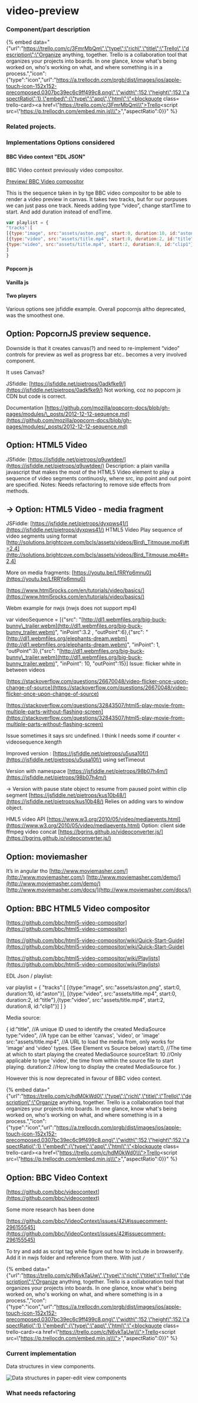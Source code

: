 # video-preview

### Component/part description

{% embed data="{\"url\":\"https://trello.com/c/3FmrMbQm\",\"type\":\"rich\",\"title\":\"Trello\",\"description\":\"Organize anything, together. Trello is a collaboration tool that organizes your projects into boards. In one glance, know what\'s being worked on, who\'s working on what, and where something is in a process.\",\"icon\":{\"type\":\"icon\",\"url\":\"https://a.trellocdn.com/prgb/dist/images/ios/apple-touch-icon-152x152-precomposed.0307bc39ec6c9ff499c8.png\",\"width\":152,\"height\":152,\"aspectRatio\":1},\"embed\":{\"type\":\"app\",\"html\":\"<blockquote class= trello-card><a href=\\\"https://trello.com/c/3FmrMbQm\\\">Trello</a></blockquote><script src=\\\"https://p.trellocdn.com/embed.min.js\\\"></script>\",\"aspectRatio\":0}}" %}

### Related projects.

### Implementations Options considered

#### BBC Video context "EDL JSON"

BBC Video context previously video compositor.

[Preview/ BBC Video compositor](https://github.com/bbc/html5-video-compositor)

This is the sequence taken in by tge BBC video compositor to be able to render a video preview in canvas. It takes two tracks, but for our porpuses we can just pass one track. Needs adding type “video”, change startTime to start. And add duration instead of endTime.

```javascript
var playlist = {
"tracks":[
[{type:"image", src:"assets/aston.png", start:0, duration:10, id:"aston"}],
[{type:"video", src:"assets/title.mp4", start:0, duration:2, id:"title"},
{type:"video", src:"assets/title.mp4", start:2, duration:8, id:"clip1"}]
]
}
```

#### Popcorn js

#### Vanilla js

#### Two players

Various options see jsfiddle example. Overall popcornjs altho deprecated, was the smoothest one.

## Option: PopcornJS preview sequence.

Downside is that it creates canvas\(?\) and need to re-implement “video” controls for preview as well as progress bar etc.. becomes a very involved component.

It uses Canvas?

JSfiddle: [https://jsfiddle.net/pietrops/0adkfke9/](https://jsfiddle.net/pietrops/0adkfke9/) Not working, coz no popcorn js CDN but code is correct.

Documentation [https://github.com/mozilla/popcorn-docs/blob/gh-pages/modules/\_posts/2012-12-12-sequence.md](https://github.com/mozilla/popcorn-docs/blob/gh-pages/modules/_posts/2012-12-12-sequence.md)

## Option: HTML5 Video

JSfidde: [https://jsfiddle.net/pietrops/q9uwtdee/](https://jsfiddle.net/pietrops/q9uwtdee/) Description: a plain vanilla javascript that makes the most of the HTML5 Video element to play a sequence of video segments continuosly, where src, inp point and out point are specified. Notes: Needs refactoring to remove side effects from methods.

## → Option: HTML5 Video - media fragment

JSFiddle: [https://jsfiddle.net/pietrops/dyxpws41/](https://jsfiddle.net/pietrops/dyxpws41/) HTML5 Video Play sequence of video segments using format [http://solutions.brightcove.com/bcls/assets/videos/Bird\_Titmouse.mp4\#t=2,4](http://solutions.brightcove.com/bcls/assets/videos/Bird_Titmouse.mp4#t=2,4)

More on media fragments: [https://youtu.be/LfRRYp6mnu0](https://youtu.be/LfRRYp6mnu0)

[https://www.html5rocks.com/en/tutorials/video/basics/](https://www.html5rocks.com/en/tutorials/video/basics/)

Webm example for nwjs \(nwjs does not support mp4\)

var videoSequence = \[{"src": "[http://dl1.webmfiles.org/big-buck-bunny\_trailer.webm](http://dl1.webmfiles.org/big-buck-bunny_trailer.webm)", "inPoint":3.2 , "outPoint":6},{"src": "[http://dl1.webmfiles.org/elephants-dream.webm](http://dl1.webmfiles.org/elephants-dream.webm)", "inPoint": 1, "outPoint":3},{"src": "[http://dl1.webmfiles.org/big-buck-bunny\_trailer.webm](http://dl1.webmfiles.org/big-buck-bunny_trailer.webm)", "inPoint": 10, "outPoint":15}\] Issue: flicker white in between videos

[https://stackoverflow.com/questions/26670048/video-flicker-once-upon-change-of-source](https://stackoverflow.com/questions/26670048/video-flicker-once-upon-change-of-source)

[https://stackoverflow.com/questions/32843507/html5-play-movie-from-multiple-parts-without-flashing-screen](https://stackoverflow.com/questions/32843507/html5-play-movie-from-multiple-parts-without-flashing-screen)

Issue sometimes it says src undefined. I think I needs some if counter &lt; videosequence.kength

Improved version : [https://jsfiddle.net/pietrops/u5usa10f/](https://jsfiddle.net/pietrops/u5usa10f/) using setTimeout

Version with namespace [https://jsfiddle.net/pietrops/98b07h4m/](https://jsfiddle.net/pietrops/98b07h4m/)

→ Version with pause state object to resume from paused point within clip segment [https://jsfiddle.net/pietrops/kus10b48/](https://jsfiddle.net/pietrops/kus10b48/) Relies on adding vars to window object.

HML5 video API [https://www.w3.org/2010/05/video/mediaevents.html](https://www.w3.org/2010/05/video/mediaevents.html) Option: client side ffmpeg video concat [https://bgrins.github.io/videoconverter.js/](https://bgrins.github.io/videoconverter.js/)

## Option: moviemasher

It’s in angular tho [http://www.moviemasher.com/](http://www.moviemasher.com/) [http://www.moviemasher.com/demo/](http://www.moviemasher.com/demo/) [http://www.moviemasher.com/docs/](http://www.moviemasher.com/docs/)

## Option: BBC HTML5 Video compositor

[https://github.com/bbc/html5-video-compositor](https://github.com/bbc/html5-video-compositor)

[https://github.com/bbc/html5-video-compositor/wiki/Quick-Start-Guide](https://github.com/bbc/html5-video-compositor/wiki/Quick-Start-Guide)

[https://github.com/bbc/html5-video-compositor/wiki/Playlists](https://github.com/bbc/html5-video-compositor/wiki/Playlists)

EDL Json / playlist:

var playlist = { "tracks":\[ \[{type:"image", src:"assets/aston.png", start:0, duration:10, id:"aston"}\], \[{type:"video", src:"assets/title.mp4", start:0, duration:2, id:"title"},{type:"video", src:"assets/title.mp4", start:2, duration:8, id:"clip1"}\] \] }

Media source:

{ id:"title", //A unique ID used to identify the created MediaSource type:"video", //A type can be either 'canvas', 'video', or 'image' src:"assets/title.mp4", //A URL to load the media from, only works for 'image' and 'video' types. \(See Element vs Source below\) start:0, //The time at which to start playing the created MediaSource sourceStart: 10 //Only applicable to type 'video', the time from within the source file to start playing. duration:2 //How long to display the created MediaSource for. }

However this is now deprecated in favour of BBC video context.

{% embed data="{\"url\":\"https://trello.com/c/hdM0kWd0\",\"type\":\"rich\",\"title\":\"Trello\",\"description\":\"Organize anything, together. Trello is a collaboration tool that organizes your projects into boards. In one glance, know what\'s being worked on, who\'s working on what, and where something is in a process.\",\"icon\":{\"type\":\"icon\",\"url\":\"https://a.trellocdn.com/prgb/dist/images/ios/apple-touch-icon-152x152-precomposed.0307bc39ec6c9ff499c8.png\",\"width\":152,\"height\":152,\"aspectRatio\":1},\"embed\":{\"type\":\"app\",\"html\":\"<blockquote class= trello-card><a href=\\\"https://trello.com/c/hdM0kWd0\\\">Trello</a></blockquote><script src=\\\"https://p.trellocdn.com/embed.min.js\\\"></script>\",\"aspectRatio\":0}}" %}

## Option: BBC Video Context

[https://github.com/bbc/videocontext](https://github.com/bbc/videocontext)

Some more research has been done

[https://github.com/bbc/VideoContext/issues/42\#issuecomment-296155545](https://github.com/bbc/VideoContext/issues/42#issuecomment-296155545)

To try and add as script tag while figure out how to include in browserify. Add it in nwjs folder and reference from there. With just `/`

{% embed data="{\"url\":\"https://trello.com/c/N6vkTaUw\",\"type\":\"rich\",\"title\":\"Trello\",\"description\":\"Organize anything, together. Trello is a collaboration tool that organizes your projects into boards. In one glance, know what\'s being worked on, who\'s working on what, and where something is in a process.\",\"icon\":{\"type\":\"icon\",\"url\":\"https://a.trellocdn.com/prgb/dist/images/ios/apple-touch-icon-152x152-precomposed.0307bc39ec6c9ff499c8.png\",\"width\":152,\"height\":152,\"aspectRatio\":1},\"embed\":{\"type\":\"app\",\"html\":\"<blockquote class= trello-card><a href=\\\"https://trello.com/c/N6vkTaUw\\\">Trello</a></blockquote><script src=\\\"https://p.trellocdn.com/embed.min.js\\\"></script>\",\"aspectRatio\":0}}" %}

### Current implementation

Data structures in view components.

![Data structures in paper-edit view components](../../.gitbook/assets/data-structures-in-paperedit-view-components.png)

### What needs refactoring

